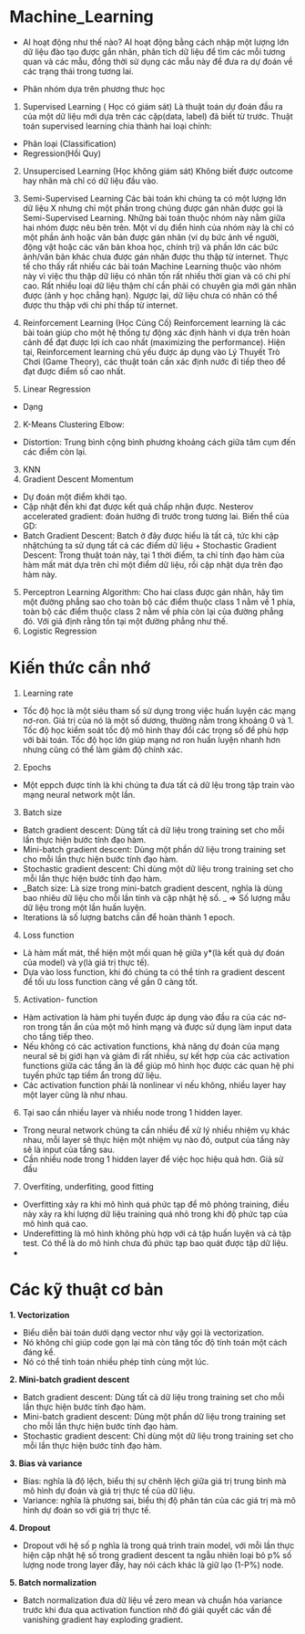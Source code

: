 # Machine_Learning
 
 - AI hoạt động như thế nào? 
 AI hoạt động bằng cách nhập một lượng lớn dữ liệu đào tạo được gắn nhãn, phân tích dữ liệu để tìm các mỗi tương quan và các mẫu, đồng thời sử dụng các mẫu này để đưa ra dự đoán về các trạng thái trong tương lai.
 
- Phân nhóm dựa trên phương thưc học

1. Supervised Learning ( Học có giám sát)
  Là thuật toán dự đoán đầu ra của một dữ liệu mới dựa trên các cặp(data, label) đã biết từ trước.
  Thuật toán supervised learning chia thành hai loại chính:
  + Phân loại (Classification)
  + Regression(Hồi Quy)
2.  Unsupercised Learning (Học không giám sát)
  Không biết được outcome hay nhãn mà chỉ có dữ liệu đầu vào.
  
3. Semi-Supervised Learning
  Các bài toán khi chúng ta có một lượng lớn dữ liệu X nhưng chỉ một phần trong chúng được gán nhãn được gọi là Semi-Supervised Learning. Những bài toán thuộc nhóm này nằm giữa hai nhóm được nêu bên trên.
  Một ví dụ điển hình của nhóm này là chỉ có một phần ảnh hoặc văn bản được gán nhãn (ví dụ bức ảnh về người, động vật hoặc các văn bản khoa học, chính trị) và phần lớn các bức ảnh/văn bản khác chưa được gán nhãn được thu thập từ internet. Thực tế cho thấy rất nhiều các bài toán Machine Learning thuộc vào nhóm này vì việc thu thập dữ liệu có nhãn tốn rất nhiều thời gian và có chi phí cao. Rất nhiều loại dữ liệu thậm chí cần phải có chuyên gia mới gán nhãn được (ảnh y học chẳng hạn). Ngược lại, dữ liệu chưa có nhãn có thể được thu thập với chi phí thấp từ internet.
  4.  Reinforcement Learning (Học Củng Cố)
    Reinforcement learning là các bài toán giúp cho một hệ thống tự động xác định hành vi dựa trên hoàn cảnh để đạt được lợi ích cao nhất (maximizing the performance). Hiện tại, Reinforcement learning chủ yếu được áp dụng vào Lý Thuyết Trò Chơi (Game Theory), các thuật toán cần xác định nước đi tiếp theo để đạt được điểm số cao nhất.
    
 1. Linear Regression
  - Dạng 
 2. K-Means Clustering
   Elbow:
   +  Distortion: Trung bình cộng bình phương khoảng cách giữa tâm cụm đến các điểm còn lại.
 3. KNN 
 4. Gradient Descent
  Momentum
  + Dự đoán một điểm khởi tạo.
  + Cập nhật đến khi đạt được kết quả chấp nhận được.
  Nesterov accelerated gradient: đoán hướng đi trước trong tương lai.
  Biến thể của GD:
  + Batch Gradient Descent: Batch ở đây được hiểu là tất cả, tức khi cập nhậtchúng ta sử dụng tất cả các điểm dữ liệu   + Stochastic Gradient Descent: Trong thuật toán này, tại 1 thời điểm, ta chỉ tính đạo hàm của hàm mất mát dựa trên chỉ một điểm dữ liệu, rồi cập nhật dựa trên đạo hàm này.

5.  Perceptron Learning Algorithm: Cho hai class được gán nhãn, hãy tìm một đường phẳng sao cho toàn bộ các điểm thuộc class 1 nằm về 1 phía, toàn bộ các điểm thuộc class 2 nằm về phía còn lại của đường phẳng đó. Với giả định rằng tồn tại một đường phẳng như thế.
6.  Logistic Regression

# Kiến thức cần nhớ
1. Learning rate
 - Tốc độ học là một siêu tham số sử dụng trong việc huấn luyện các mạng nơ-ron. Giá trị của nó là một số dương, thường nằm trong khoảng 0 và 1. Tốc độ học kiểm soát tốc độ mô hình thay đổi các trọng số để phù hợp với bài toán. Tốc độ học lớn giúp mạng nơ ron huấn luyện nhanh hơn nhưng cũng có thể làm giảm độ chính xác.
2. Epochs
 - Một eppch được tính là khi chúng ta đưa tất cả dữ lệu trong tập train vào mạng neural network một lần.
3. Batch size
 - Batch  gradient descent: Dùng tất cả dữ liệu trong training set cho mỗi lần thực hiện bước tính đạo hàm.
 - Mini-batch gradient descent: Dùng một phần dữ liệu trong training set cho mỗi lần thực hiện bước tính đạo hàm.
 - Stochastic gradient descent: Chỉ dùng một dữ liệu trong training set cho mỗi lần thực hiện bước tính đạo hàm.
 - _Batch size: Là size trong mini-batch gradient descent, nghĩa là dùng bao nhiêu dữ liệu cho mỗi lần tính và cập nhật hệ số. _
  => Số lượng mẫu dữ liệu trong một lần huấn luyện.
 - Iterations là số lượng batchs cần để hoàn thành 1 epoch. 
4. Loss function
 - Là hàm mất mát, thể hiện một mối quan hệ giữa y*(là kết quả dự đoán của model) và y(là giá trị thực tế).
 - Dựa vào loss function, khi đó chúng ta có thể tính ra gradient descent để tối ưu loss function càng về gần 0 càng tốt.
 5. Activation- function
 - Hàm activation là hàm phi tuyến được áp dụng vào đầu ra của các nơ-ron trong tần ẩn của một mô hình mạng và được sử dụng làm input data cho tầng tiếp theo.
 - Nếu không có các activation functions, khả năng dự đoán của mạng neural sẽ bị giới hạn và giảm đi rất nhiều, sự kết hợp của các activation functions giữa các tầng ẩn là để giúp mô hình học được các quan hệ phi tuyến phức tạp tiềm ẩn trong dữ liệu.
 - Các activation function phải là nonlinear vì nếu không, nhiều layer hay một layer cũng là như nhau.
 
 6. Tại sao cần nhiều layer và nhiều node trong 1 hidden layer.
  - Trong neural network chúng ta cần nhiều để xử lý nhiều nhiệm vụ khác nhau, mỗi layer sẽ thực hiện một nhiệm vụ nào đó, output của tầng này sẽ là input của tầng sau. 
  - Cần nhiều node trong 1 hidden layer để việc học hiệu quả hơn. Giả sử đầu  

7. Overfiting, underfiting, good fitting
 - Overfitting xảy ra khi mô hình quá phức tạp để mô phỏng training, điều này xảy ra khi lượng dữ liệu training quá nhỏ trong khi độ phức tạp của mô hình quá cao.
 - Underefitting là mô hình không phù hợp với cả tập huấn luyện và cả tập test. Có thể là do mô hình chưa đủ phức tạp bao quát được tập dữ liệu.
 - 
# Các kỹ thuật cơ bản
**1. Vectorization**
 - Biểu diễn bài toán dưới dạng vector như vậy gọi là vectorization.
 - Nó không chỉ giúp code gọn lại mà  còn tăng tốc độ tính toán một cách đáng kể.
 - Nó có thể tính toán nhiều phép tính cùng một lúc.
 
**2. Mini-batch gradient descent** 
  - Batch  gradient descent: Dùng tất cả dữ liệu trong training set cho mỗi lần thực hiện bước tính đạo hàm.
 - Mini-batch gradient descent: Dùng một phần dữ liệu trong training set cho mỗi lần thực hiện bước tính đạo hàm.
 - Stochastic gradient descent: Chỉ dùng một dữ liệu trong training set cho mỗi lần thực hiện bước tính đạo hàm.

**3. Bias và variance**
 - Bias: nghĩa là độ lệch, biểu thị sự chênh lệch giữa giá trị trung bình mà mô hình dự đoán và giá trị thực tế của dữ liệu.
 - Variance: nghĩa là phương sai, biểu thị độ phân tán của các giá trị mà mô hình dự đoán so với giá trị thực tế.
 
 **4. Dropout**
  - Dropout với hệ số p nghĩa là trong quá trình train model, với mỗi lần thực hiện cập nhật hệ số trong gradient descent ta ngẫu nhiên loại bỏ p% số lượng node trong layer đấy, hay nói cách khác là giữ lạo (1-P%) node.
  
  **5. Batch normalization**
  - Batch normalization đưa dữ liệu về zero mean và chuẩn hóa variance trước khi đưa qua activation function nhờ đó giải quyết các vấn đề vanishing gradient hay exploding gradient.
  
